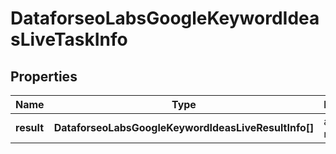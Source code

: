 # DataforseoLabsGoogleKeywordIdeasLiveTaskInfo

## Properties

| Name | Type | Description | Notes |
|------------ | ------------- | ------------- | -------------|
**result** | **DataforseoLabsGoogleKeywordIdeasLiveResultInfo[]** | array of results |[optional]|